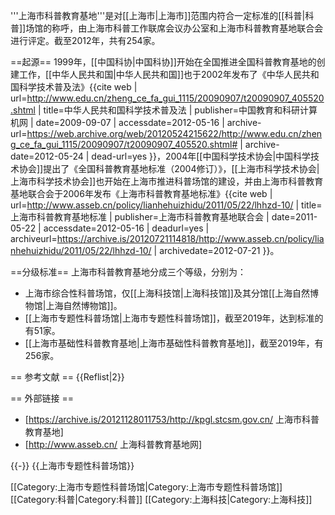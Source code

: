 '''上海市科普教育基地'''是对[[上海市|上海市]]范围内符合一定标准的[[科普|科普]]场馆的称呼，由上海市科普工作联席会议办公室和上海市科普教育基地联合会进行评定。截至2012年，共有254家。

==起源==
1999年，[[中国科协|中国科协]]开始在全国推进全国科普教育基地的创建工作，[[中华人民共和国|中华人民共和国]]也于2002年发布了《中华人民共和国科学技术普及法》<ref>{{cite web | url=http://www.edu.cn/zheng_ce_fa_gui_1115/20090907/t20090907_405520.shtml | title=中华人民共和国科学技术普及法 | publisher=中国教育和科研计算机网 | date=2009-09-07 | accessdate=2012-05-16 | archive-url=https://web.archive.org/web/20120524215622/http://www.edu.cn/zheng_ce_fa_gui_1115/20090907/t20090907_405520.shtml# | archive-date=2012-05-24 | dead-url=yes }}</ref>，2004年[[中国科学技术协会|中国科学技术协会]]提出了《全国科普教育基地标准（2004修订）》，[[上海市科学技术协会|上海市科学技术协会]]也开始在上海市推进科普场馆的建设，并由上海市科普教育基地联合会于2006年发布《上海市科普教育基地标准》<ref>{{cite web | url=http://www.asseb.cn/policy/lianhehuizhidu/2011/05/22/lhhzd-10/ | title=上海市科普教育基地标准 | publisher=上海市科普教育基地联合会 | date=2011-05-22 | accessdate=2012-05-16 | deadurl=yes | archiveurl=https://archive.is/20120721114818/http://www.asseb.cn/policy/lianhehuizhidu/2011/05/22/lhhzd-10/ | archivedate=2012-07-21 }}</ref>。

==分级标准==
上海市科普教育基地分成三个等级，分别为：
* 上海市综合性科普场馆，仅[[上海科技馆|上海科技馆]]及其分馆[[上海自然博物馆|上海自然博物馆]]。
* [[上海市专题性科普场馆|上海市专题性科普场馆]]，截至2019年，达到标准的有51家。
* [[上海市基础性科普教育基地|上海市基础性科普教育基地]]，截至2019年，有256家。

== 参考文献 ==
{{Reflist|2}}

== 外部链接 ==
* [https://archive.is/20121128011753/http://kpgl.stcsm.gov.cn/ 上海市科普教育基地]
* [http://www.asseb.cn/ 上海科普教育基地网]

{{-}}
{{上海市专题性科普场馆}}

[[Category:上海市专题性科普场馆|Category:上海市专题性科普场馆]]
[[Category:科普|Category:科普]]
[[Category:上海科技|Category:上海科技]]